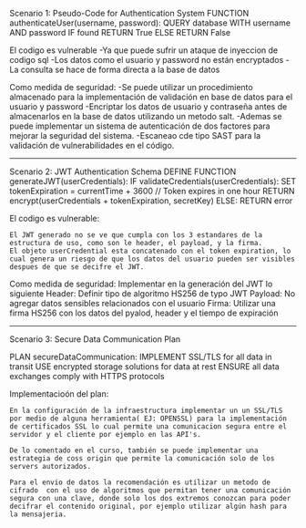 Scenario 1: Pseudo-Code for Authentication System 
    FUNCTION authenticateUser(username, password):
        QUERY database WITH username AND password
        IF found RETURN True
        ELSE RETURN False

El codigo es vulnerable 
-Ya que puede sufrir un ataque de inyeccion de codigo sql
-Los datos como el usuario y password no están encryptados
-La consulta se hace de forma directa a la base de datos

Como medida de seguridad:
-Se puede utilizar un procedimiento almacenado para la implementación de validación en base de datos para el usuario y password 
-Encriptar los datos de usuario y contraseña antes de almacenarlos en la base de datos utilizando un metodo salt.
-Ademas se puede implementar un sistema de autenticación de dos factores para mejorar la seguridad del sistema.
-Escaneao cde tipo SAST para la validación de vulnerabilidades en el código.

-------------------------------------------------------------------------------------------------------

Scenario 2: JWT Authentication Schema
    DEFINE FUNCTION generateJWT(userCredentials):
    IF validateCredentials(userCredentials):
        SET tokenExpiration = currentTime + 3600 // Token expires in one hour
        RETURN encrypt(userCredentials + tokenExpiration, secretKey)
    ELSE:
        RETURN error


El codigo es vulnerable:
   
    El JWT generado no se ve que cumpla con los 3 estandares de la estructura de uso, como son le header, el payload, y la firma.
    El objeto userCredential esta concatenado con el token expiration, lo cual genera un riesgo de que los datos del usuario pueden ser visibles despues de que se decifre el JWT.
    

Como medida de seguridad:
    Implementar en la generación del JWT lo siguiente
        Header: Definir tipo de algoritmo HS256 de typo JWT 
        Payload: No agregar datos sensibles relacionados con el usuario 
        Firma: Utilizar una firma HS256 con los datos del pyalod, header y el tiempo de expiración


-------------------------------------------------------------------------------------------------------


Scenario 3: Secure Data Communication Plan

PLAN secureDataCommunication:
  IMPLEMENT SSL/TLS for all data in transit
  USE encrypted storage solutions for data at rest
  ENSURE all data exchanges comply with HTTPS protocols

Implementacioón del plan:

    En la configuración de la infraestructura implementar un un SSL/TLS por medio de alguna herramienta( EJ: OPENSSL) para la implementación de certificados SSL lo cual permite una comunicacion segura entre el servidor y el cliente por ejemplo en las API's.

    De lo comentado en el curso, también se puede implementar una estrategia de coss origin que permite la comunicación solo de los servers autorizados. 

    Para el envio de datos la recomendación es utilizar un metodo de cifrado  con el uso de algoritmos que permitan tener una comunicación segura con una clave, donde solo los dos extremos conozcan para poder decifrar el contenido original, por ejemplo utilizar algún hash para la mensajeria.

